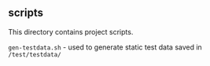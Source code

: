 ## scripts
This directory contains project scripts.

`gen-testdata.sh` - used to generate static test data saved in `/test/testdata/`